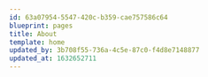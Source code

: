 ```yaml
---
id: 63a07954-5547-420c-b359-cae757586c64
blueprint: pages
title: About
template: home
updated_by: 3b708f55-736a-4c5e-87c0-f4d8e7148877
updated_at: 1632652711
---
```

